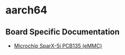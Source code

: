 aarch64
=======

Board Specific Documentation
----------------------------
- [Microchip SparX-5i PCB135 (eMMC)](sparx5-pcb135/)

